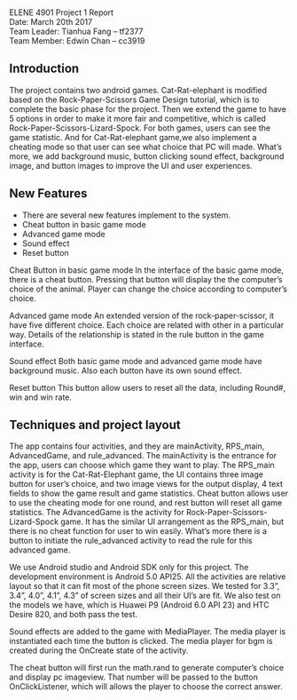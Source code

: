 <br>ELENE 4901 Project 1 Report
<br>Date: March 20th 2017
<br>Team Leader: Tianhua Fang – tf2377
<br>Team Member: Edwin Chan – cc3919

## Introduction
The project contains two android games. Cat-Rat-elephant is modified based on the Rock-Paper-Scissors Game Design tutorial, which is to complete the basic phase for the project. Then we extend the game to have 5 options in order to make it more fair and competitive, which is called Rock-Paper-Scissors-Lizard-Spock. For both games, users can see the game statistic. And for Cat-Rat-elephant game,we also implement a cheating mode so that user can see what choice that PC will made.  What’s more, we add background music, button clicking sound effect, background image, and button images to improve the UI and user experiences.


## New Features
- There are several new features implement to the system. 
- Cheat button in basic game mode
- Advanced game mode
- Sound effect
- Reset button

Cheat Button in basic game mode
In the interface of the basic game mode, there is a cheat button. Pressing that button will display the the computer’s choice of the animal. Player can change the choice according to computer’s choice.

Advanced game mode
An extended version of the rock-paper-scissor, it have five different choice. Each choice are related with other in a particular way. Details of the relationship is stated in the rule button in the game interface.

Sound effect
Both basic game mode and advanced game mode have background music. Also each button have its own sound effect.

Reset button
This button allow users to reset all the data, including Round#, win and win rate.

## Techniques and project layout

The app contains four activities, and they are mainActivity, RPS_main, AdvancedGame, and rule_advanced. The mainActivity is the entrance for the app, users can choose which game they want to play. The RPS_main activity is for the Cat-Rat-Elephant game, the UI contains three image button for user’s choice, and two image views for the output display, 4 text fields to show the game result and game statistics. Cheat button allows user to use the cheating mode for one round, and rest button will reset all game statistics. The AdvancedGame is the activity for Rock-Paper-Scissors-Lizard-Spock game. It has the similar UI arrangement as the RPS_main, but there is no cheat function for user to win easily. What’s more there is a button to initiate the rule_advanced activity to read the rule for this advanced game. 

We use Android studio and Android SDK only for this project. The development environment is Android 5.0 API25. All the activities are relative layout so that it can fit most of the phone screen sizes. We tested for 3.3”, 3.4”, 4.0”, 4.1”, 4.3” of screen sizes and all their UI’s are fit. We also test on the models we have, which is Huawei P9 (Android 6.0 API 23) and HTC Desire 820, and both pass the test. 

Sound effects are added to the game with MediaPlayer. The media player is instantiated each time the button is clicked. The media player for bgm is created during the OnCreate state of the activity.

The cheat button will first run the math.rand to generate computer’s choice and display pc imageview. That number will be passed to the button OnClickListener, which will allows the player to choose the correct answer.
